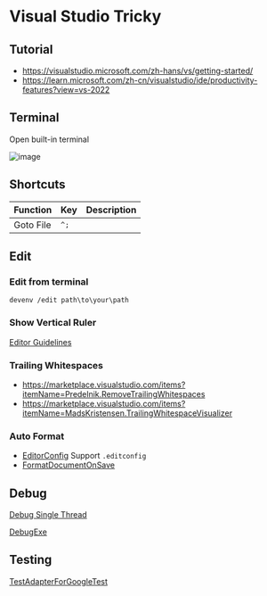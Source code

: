 # Visual Studio Tricky

## Tutorial

- https://visualstudio.microsoft.com/zh-hans/vs/getting-started/
- https://learn.microsoft.com/zh-cn/visualstudio/ide/productivity-features?view=vs-2022

## Terminal

Open built-in terminal

![image](https://github.com/chen3feng/devenv/assets/1998410/0a1fdea8-de0a-4f34-bd86-17de2edf505a)

## Shortcuts

|Function             |Key    |Description   |
|----------------|-------|-------|
|Goto File  |<kbd>^</kbd><kbd>;</kbd>


## Edit

### Edit from terminal

```console
devenv /edit path\to\your\path
```
### Show Vertical Ruler

[Editor Guidelines](https://marketplace.visualstudio.com/items?itemName=PaulHarrington.EditorGuidelinesPreview)

### Trailing Whitespaces

- https://marketplace.visualstudio.com/items?itemName=Predelnik.RemoveTrailingWhitespaces
- https://marketplace.visualstudio.com/items?itemName=MadsKristensen.TrailingWhitespaceVisualizer

### Auto Format

- [EditorConfig](https://marketplace.visualstudio.com/items?itemName=EditorConfigTeam.EditorConfig) Support `.editconfig`
- [FormatDocumentOnSave](https://marketplace.visualstudio.com/items?itemName=mynkow.FormatDocumentOnSave)

## Debug

[Debug Single Thread](https://marketplace.visualstudio.com/items?itemName=mayerwin.DebugSingleThread)

[DebugExe](https://learn.microsoft.com/en-us/visualstudio/ide/reference/debugexe-devenv-exe?view=vs-2022)

## Testing

[TestAdapterForGoogleTest](https://github.com/microsoft/TestAdapterForGoogleTest/)
